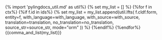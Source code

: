 {% import 'pylingdocs_util.md' as util%}
{% set my_list = [] %}
{%for f in ctx%}
{%if f.id in ids%}
{% set my_list = my_list.append(util.lfts(
    f.cldf.form,
    entity=f,
    with_language=with_language,
    with_source=with_source,
    translation=translation,
    no_translation=no_translation,
    source_str=source_str,
    mode="orm"
)) %}
{%endif%}
{%endfor%}
{{comma_and_list(my_list)}}